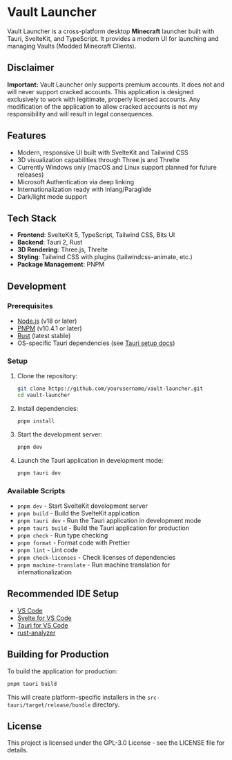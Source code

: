 # Vault Launcher

Vault Launcher is a cross-platform desktop **Minecraft** launcher built with Tauri, SvelteKit, and TypeScript. It provides a modern UI for launching and managing Vaults (Modded Minecraft Clients).

## Disclaimer

**Important:** Vault Launcher only supports premium accounts. It does not and will never support cracked accounts. This application is designed exclusively to work with legitimate, properly licensed accounts. Any modification of the application to allow cracked accounts is not my responsibility and will result in legal consequences.

## Features

- Modern, responsive UI built with SvelteKit and Tailwind CSS
- 3D visualization capabilities through Three.js and Threlte
- Currently Windows only (macOS and Linux support planned for future releases)
- Microsoft Authentication via deep linking
- Internationalization ready with Inlang/Paraglide
- Dark/light mode support

## Tech Stack

- **Frontend**: SvelteKit 5, TypeScript, Tailwind CSS, Bits UI
- **Backend**: Tauri 2, Rust
- **3D Rendering**: Three.js, Threlte
- **Styling**: Tailwind CSS with plugins (tailwindcss-animate, etc.)
- **Package Management**: PNPM

## Development

### Prerequisites

- [Node.js](https://nodejs.org/en/) (v18 or later)
- [PNPM](https://pnpm.io/) (v10.4.1 or later)
- [Rust](https://www.rust-lang.org/tools/install) (latest stable)
- OS-specific Tauri dependencies (see [Tauri setup docs](https://tauri.app/v2/guides/getting-started/prerequisites))

### Setup

1. Clone the repository:
   ```bash
   git clone https://github.com/yourusername/vault-launcher.git
   cd vault-launcher
   ```

2. Install dependencies:
   ```bash
   pnpm install
   ```

3. Start the development server:
   ```bash
   pnpm dev
   ```

4. Launch the Tauri application in development mode:
   ```bash
   pnpm tauri dev
   ```

### Available Scripts

- `pnpm dev` - Start SvelteKit development server
- `pnpm build` - Build the SvelteKit application
- `pnpm tauri dev` - Run the Tauri application in development mode
- `pnpm tauri build` - Build the Tauri application for production
- `pnpm check` - Run type checking
- `pnpm format` - Format code with Prettier
- `pnpm lint` - Lint code
- `pnpm check-licenses` - Check licenses of dependencies
- `pnpm machine-translate` - Run machine translation for internationalization

## Recommended IDE Setup

- [VS Code](https://code.visualstudio.com/)
- [Svelte for VS Code](https://marketplace.visualstudio.com/items?itemName=svelte.svelte-vscode)
- [Tauri for VS Code](https://marketplace.visualstudio.com/items?itemName=tauri-apps.tauri-vscode)
- [rust-analyzer](https://marketplace.visualstudio.com/items?itemName=rust-lang.rust-analyzer)

## Building for Production

To build the application for production:

```bash
pnpm tauri build
```

This will create platform-specific installers in the `src-tauri/target/release/bundle` directory.

## License

This project is licensed under the GPL-3.0 License - see the LICENSE file for details.
